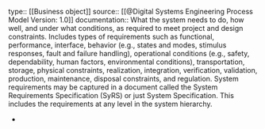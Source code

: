 type:: [[Business object]]
source:: [[@Digital Systems Engineering Process Model Version: 1.0]]
documentation:: What the system needs to do, how well, and under what conditions, as required to meet project and design constraints. Includes types of requirements such as functional, performance, interface, behavior (e.g., states and modes, stimulus responses, fault and failure handling), operational conditions (e.g., safety, dependability, human factors, environmental conditions), transportation, storage, physical constraints, realization, integration, verification, validation, production, maintenance, disposal constraints, and regulation. System requirements may be captured in a document called the System Requirements Specification (SyRS) or just System Specification. This includes the requirements at any level in the system hierarchy.

-